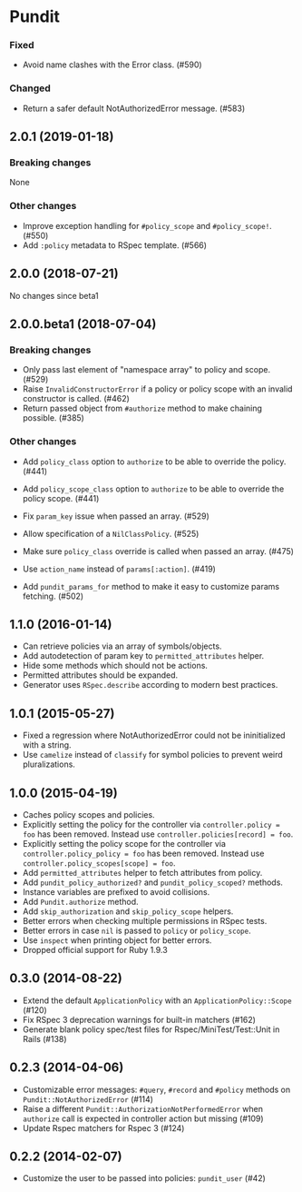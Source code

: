 # Pundit

### Fixed

- Avoid name clashes with the Error class. (#590)

### Changed

- Return a safer default NotAuthorizedError message. (#583)

## 2.0.1 (2019-01-18)

### Breaking changes

None

### Other changes

- Improve exception handling for `#policy_scope` and `#policy_scope!`. (#550)
- Add `:policy` metadata to RSpec template. (#566)

## 2.0.0 (2018-07-21)

No changes since beta1

## 2.0.0.beta1 (2018-07-04)

### Breaking changes

- Only pass last element of "namespace array" to policy and scope. (#529)
- Raise `InvalidConstructorError` if a policy or policy scope with an invalid constructor is called. (#462)
- Return passed object from `#authorize` method to make chaining possible. (#385)

### Other changes

- Add `policy_class` option to `authorize` to be able to override the policy. (#441)
- Add `policy_scope_class` option to `authorize` to be able to override the policy scope. (#441)
- Fix `param_key` issue when passed an array. (#529)
- Allow specification of a `NilClassPolicy`. (#525)
- Make sure `policy_class` override is called when passed an array. (#475)

- Use `action_name` instead of `params[:action]`. (#419)
- Add `pundit_params_for` method to make it easy to customize params fetching. (#502)

## 1.1.0 (2016-01-14)

- Can retrieve policies via an array of symbols/objects.
- Add autodetection of param key to `permitted_attributes` helper.
- Hide some methods which should not be actions.
- Permitted attributes should be expanded.
- Generator uses `RSpec.describe` according to modern best practices.

## 1.0.1 (2015-05-27)

- Fixed a regression where NotAuthorizedError could not be ininitialized with a string.
- Use `camelize` instead of `classify` for symbol policies to prevent weird pluralizations.

## 1.0.0 (2015-04-19)

- Caches policy scopes and policies.
- Explicitly setting the policy for the controller via `controller.policy = foo` has been removed. Instead use `controller.policies[record] = foo`.
- Explicitly setting the policy scope for the controller via `controller.policy_policy = foo` has been removed. Instead use `controller.policy_scopes[scope] = foo`.
- Add `permitted_attributes` helper to fetch attributes from policy.
- Add `pundit_policy_authorized?` and `pundit_policy_scoped?` methods.
- Instance variables are prefixed to avoid collisions.
- Add `Pundit.authorize` method.
- Add `skip_authorization` and `skip_policy_scope` helpers.
- Better errors when checking multiple permissions in RSpec tests.
- Better errors in case `nil` is passed to `policy` or `policy_scope`.
- Use `inspect` when printing object for better errors.
- Dropped official support for Ruby 1.9.3

## 0.3.0 (2014-08-22)

- Extend the default `ApplicationPolicy` with an `ApplicationPolicy::Scope` (#120)
- Fix RSpec 3 deprecation warnings for built-in matchers (#162)
- Generate blank policy spec/test files for Rspec/MiniTest/Test::Unit in Rails (#138)

## 0.2.3 (2014-04-06)

- Customizable error messages: `#query`, `#record` and `#policy` methods on `Pundit::NotAuthorizedError` (#114)
- Raise a different `Pundit::AuthorizationNotPerformedError` when `authorize` call is expected in controller action but missing (#109)
- Update Rspec matchers for Rspec 3 (#124)

## 0.2.2 (2014-02-07)

- Customize the user to be passed into policies: `pundit_user` (#42)
